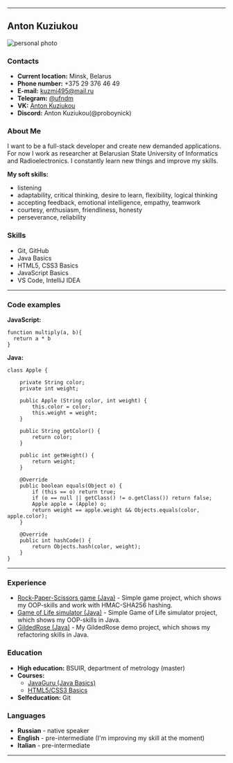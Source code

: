 ___
## Anton Kuziukou
![personal photo](https://avatars.githubusercontent.com/u/79600527?s=400&u=aaefaa75a1cdf66e7e09d9681ace0523dfcd067e&v=4)

### Contacts

* __Current location:__ Minsk, Belarus
* __Phone number:__ +375 29 376 46 49
* __E-mail:__ kuzmi495@mail.ru
* __Telegram:__ [@ufndm](t.me/ufndm)
* __VK:__ [Anton Kuziukou](https://vk.com/kuz_you_cow)
* __Discord:__ Anton Kuziukou(@proboynick)

### About Me

I want to be a full-stack developer and create new demanded applications. For now I work as researcher at Belarusian State University of Informatics and Radioelectronics. I constantly learn new things and improve my skills. 

__My soft skills:__
* listening
* adaptability, critical thinking, desire to learn, flexibility, logical thinking
* accepting feedback, emotional intelligence, empathy, teamwork
* courtesy, enthusiasm, friendliness, honesty 
* perseverance, reliability

### Skills

* Git, GitHub
* Java Basics
* HTML5, CSS3 Basics
* JavaScript Basics 
* VS Code, IntelliJ IDEA

---

### Code examples

__JavaScript:__
```
function multiply(a, b){
  return a * b
}
```
__Java:__
```
class Apple {

    private String color;
    private int weight;

    public Apple (String color, int weight) {
        this.color = color;
        this.weight = weight;
    }

    public String getColor() {
        return color;
    }

    public int getWeight() {
        return weight;
    }

    @Override
    public boolean equals(Object o) {
        if (this == o) return true;
        if (o == null || getClass() != o.getClass()) return false;
        Apple apple = (Apple) o;
        return weight == apple.weight && Objects.equals(color, apple.color);
    }

    @Override
    public int hashCode() {
        return Objects.hash(color, weight);
    }
}
```
___
### Experience

* [Rock-Paper-Scissors game (Java)](https://github.com/proboynick/rockpaperscisors.git) - Simple game project, which shows my OOP-skills and work with HMAC-SHA256 hashing. 
* [Game of Life simulator (Java)](https://github.com/proboynick/GameOfLife.git) - Simple Game of Life simulator project, which shows my OOP-skills in Java.
* [GildedRose (Java)](https://github.com/proboynick/GildedRose.git) - My GildedRose demo project, which shows my refactoring skills in Java.

### Education

* __High education:__ BSUIR, department of metrology (master)
* __Courses:__ 
    * [JavaGuru (Java Basics)](https://javaguru.lv/)
    * [HTML5/CSS3 Basics](https://ru.code-basics.com/languages/html)
* __Selfeducation:__ Git

### Languages

* __Russian__ - native speaker
* __English__ - pre-intermediate (I'm improving my skill at the moment)
* __Italian__ - pre-intermediate

---